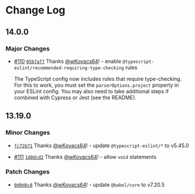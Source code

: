 # Change Log

## 14.0.0

### Major Changes

- [#110](https://github.com/wKovacs64/eslint-plugin-wkovacs64/pull/110) [`05b7af7`](https://github.com/wKovacs64/eslint-plugin-wkovacs64/commit/05b7af773857182ecb79207146decc7578df7ae1) Thanks [@wKovacs64](https://github.com/wKovacs64)! - enable `@typescript-eslint/recommended-requiring-type-checking` rules

  The TypeScript config now includes rules that require type-checking. For this to work, you must set the `parserOptions.project` property in your ESLint config. You may also need to take additional steps if combined with Cypress or Jest (see the README).

## 13.19.0

### Minor Changes

- [`fc72b71`](https://github.com/wKovacs64/eslint-plugin-wkovacs64/commit/fc72b711ba57bb97ad553a48b91a6bcdefd4a1bc) Thanks [@wKovacs64](https://github.com/wKovacs64)! - update `@typescript-eslint/*` to v5.45.0

- [#111](https://github.com/wKovacs64/eslint-plugin-wkovacs64/pull/111) [`1d0dcd2`](https://github.com/wKovacs64/eslint-plugin-wkovacs64/commit/1d0dcd230893f0d22a90a6e57a40039604b4202a) Thanks [@wKovacs64](https://github.com/wKovacs64)! - allow `void` statements

### Patch Changes

- [`0d0d6c8`](https://github.com/wKovacs64/eslint-plugin-wkovacs64/commit/0d0d6c8625f4dbd39890ddfe48ae314b8c9555ba) Thanks [@wKovacs64](https://github.com/wKovacs64)! - update `@babel/core` to v7.20.5
